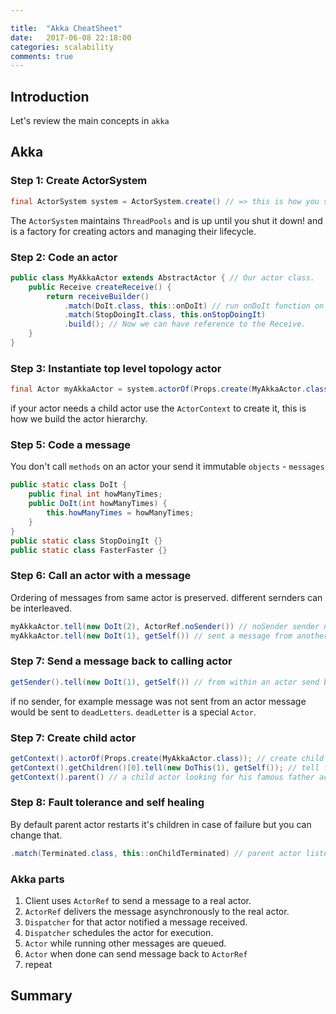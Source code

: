 ```yaml
---

title:  "Akka CheatSheet"
date:   2017-06-08 22:18:00
categories: scalability
comments: true
---
```

## Introduction

Let's review the main concepts in `akka`

## Akka

### Step 1: Create ActorSystem

```java
final ActorSystem system = ActorSystem.create() // => this is how you start with akka, create an ActorSystem.
```
The `ActorSystem` maintains `ThreadPools` and is up until you shut it down! and is a factory for creating actors and managing their lifecycle.

### Step 2: Code an actor

```java
public class MyAkkaActor extends AbstractActor { // Our actor class.
    public Receive createReceive() {
        return receiveBuilder()
            .match(DoIt.class, this::onDoIt) // run onDoIt function on DoIt message.
            .match(StopDoingIt.class, this.onStopDoingIt)
            .build(); // Now we can have reference to the Receive.
    }
}
```

### Step 3: Instantiate top level topology actor

```java
final Actor myAkkaActor = system.actorOf(Props.create(MyAkkaActor.class), "myAkkaActor");
```

if your actor needs a child actor use the `ActorContext` to create it, this is how we build the actor hierarchy.

### Step 5: Code a message

You don't call `methods` on an actor your send it immutable `objects` - `messages`

```java
public static class DoIt {
    public final int howManyTimes;
    public DoIt(int howManyTimes) {
        this.howManyTimes = howManyTimes;
    }
}
public static class StopDoingIt {}
public static class FasterFaster {}
```

### Step 6: Call an actor with a message

Ordering of messages from same actor is preserved. different sernders can be interleaved.

```java
myAkkaActor.tell(new DoIt(2), ActorRef.noSender()) // noSender sender not important one way communication.
myAkkaActor.tell(new DoIt(1), getSelf()) // sent a message from another actor. can send back message.
```

### Step 7: Send a message back to calling actor

```java
getSender().tell(new DoIt(1), getSelf()) // from within an actor send back message
```

if no sender, for example message was not sent from an actor message would be sent to `deadLetters`.  `deadLetter` is a special `Actor`.

### Step 7: Create child actor

```java
getContext().actorOf(Props.create(MyAkkaActor.class)); // create child actor from within an actor.
getContext().getChildren()[0].tell(new DoThis(1), getSelf()); // tell first child actor to do it!
getContext().parent() // a child actor looking for his famous father actor.
```

### Step 8: Fault tolerance and self healing

By default parent actor restarts it's children in case of failure but you can change that.

```java
.match(Terminated.class, this::onChildTerminated) // parent actor listening to a bad child terminating.
```

### Akka parts

1. Client uses `ActorRef` to send a message to a real actor.
1. `ActorRef` delivers the message asynchronously to the real actor.
1. `Dispatcher` for that actor notified a message received.
1. `Dispatcher` schedules the actor for execution.
1. `Actor` while running other messages are queued.
1. `Actor` when done can send message back to `ActorRef`
1. repeat

## Summary

